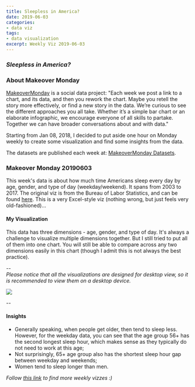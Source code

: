 ```yaml
---
title: Sleepless in America?
date: 2019-06-03
categories:
- data viz
tags:
- data visualization
excerpt: Weekly Viz 2019-06-03
---
```


### *Sleepless in America?*


### About Makeover Monday

[MakeoverMonday](http://www.makeovermonday.co.uk/) is a social data project:
"Each week we post a link to a chart, and its data, and then you rework the chart.
Maybe you retell the story more effectively, or find a new story in the data.
We’re curious to see the different approaches you all take. Whether it’s a simple bar chart or an elaborate infographic, we encourage everyone of all skills to partake.
Together we can have broader conversations about and with data."

Starting from Jan 08, 2018, I decided to put aside one hour on Monday weekly to create some visualization and find some insights from the data.

The datasets are published each week at: [MakeoverMonday Datasets](http://www.makeovermonday.co.uk/data/).

### Makeover Monday 20190603

This week's data is about how much time Americans sleep every day by age, gender, and type of day (weekday/weekend). It spans from 2003 to 2017. The original viz is from the Bureau of Labor Statistics, and can be found [here](https://www.bls.gov/tus/charts/sleep.htm). This is a very Excel-style viz (nothing wrong, but just feels very old-fashioned)... 

#### My Visualization

This data has three dimensions - age, gender, and type of day. It's always a challenge to visualize multiple dimensions together. But I still tried to put all of them into one chart. You will still be able to compare across any two dimensions easily in this chart (though I admit this is not always the best practice).   

--  
*Please notice that all the visualizations are designed for desktop view, so it is recommended to view them on a desktop device.*  

<div class='tableauPlaceholder' id='viz1559611641236' style='position: relative'>
<noscript><a href='#'>
  <img alt=' ' src='https:&#47;&#47;public.tableau.com&#47;static&#47;images&#47;Ma&#47;MakeOverMonday20190603&#47;AmericansDailySleepHours&#47;1_rss.png' style='border: none' />
</a></noscript>
<object class='tableauViz'  style='display:none;'>
  <param name='host_url' value='https%3A%2F%2Fpublic.tableau.com%2F' />
  <param name='embed_code_version' value='3' />
  <param name='site_root' value='' />
  <param name='name' value='MakeOverMonday20190603&#47;AmericansDailySleepHours' />
  <param name='tabs' value='no' />
  <param name='toolbar' value='yes' />
  <param name='static_image' value='https:&#47;&#47;public.tableau.com&#47;static&#47;images&#47;Ma&#47;MakeOverMonday20190603&#47;AmericansDailySleepHours&#47;1.png' />
  <param name='animate_transition' value='yes' />
  <param name='display_static_image' value='yes' />
  <param name='display_spinner' value='yes' />
  <param name='display_overlay' value='yes' />
  <param name='display_count' value='yes' />
</object></div>          
<script type='text/javascript'>                 
  var divElement = document.getElementById('viz1559611641236');    
  var vizElement = divElement.getElementsByTagName('object')[0];  
  vizElement.style.width='800px';vizElement.style.height='627px';     
  var scriptElement = document.createElement('script');                
  scriptElement.src = 'https://public.tableau.com/javascripts/api/viz_v1.js';     
  vizElement.parentNode.insertBefore(scriptElement, vizElement);               
</script>
  
--  

#### Insights
* Generally speaking, when people get older, then tend to sleep less. However, for the weekday data, you can see that the age group 56+ has the second longest sleep hour, which makes sense as they typically do not need to work at this age;  
* Not surprisingly, 65+ age group also has the shortest sleep hour gap between weekday and weekends;  
* Women tend to sleep longer than men.  


*Follow [this link](https://yudong-94.github.io/personal-website/project/MakeOverMonday2019/) to find more weekly vizzes :)*